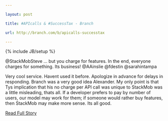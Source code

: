 ---
layout: post
title: #APIcalls & #SuccessTax - Branch
url: http://branch.com/b/apicalls-successtax
---
{% include JB/setup %}
<p>  @StackMobSteve … but you charge for features.  In the end, everyone charges for something.  Its business!  @AAinslie @fdestin @sarahintampa 
 
  Very cool service.  Havent used it before.  Apologize in advance for delays in responding.  Branch was a very good idea Alexander.  My only point is that Tys implication that his no charge per API call was unique to StackMob was a little misleading, thats all.  If a developer prefers to pay by number of users, our model may work for them; if someone would rather buy features, then StackMob may make more sense.  Its all good.<br />
<p><a href="http://branch.com/b/apicalls-successtax">Read Full Story</a></p>
